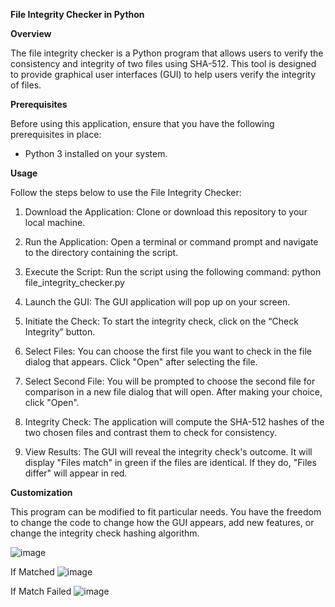 **File Integrity Checker in Python**
 
**Overview**

The file integrity checker is a Python program that allows users to verify the consistency and integrity of two files using SHA-512. This tool is designed to provide graphical user interfaces (GUI) to help users verify the integrity of files.

**Prerequisites**

Before using this application, ensure that you have the following prerequisites in place:
- Python 3 installed on your system.

**Usage**

Follow the steps below to use the File Integrity Checker:
1. Download the Application: Clone or download this repository to your local machine.
   
3. Run the Application: Open a terminal or command prompt and navigate to the directory containing the script.

5. Execute the Script: Run the script using the following command:
python file_integrity_checker.py

7. Launch the GUI: The GUI application will pop up on your screen.
   
9. Initiate the Check: To start the integrity check, click on the “Check Integrity” button.
    
11. Select Files: You can choose the first file you want to check in the file dialog that appears. Click "Open" after selecting the file.
    
13. Select Second File: You will be prompted to choose the second file for comparison in a new file dialog that will open. After making your choice, click "Open".
    
15. Integrity Check: The application will compute the SHA-512 hashes of the two chosen files and contrast them to check for consistency.
    
17. View Results: The GUI will reveal the integrity check's outcome. It will display "Files match" in green if the files are identical. If they do, "Files differ" will appear in red.
   
**Customization**

This program can be modified to fit particular needs. You have the freedom to change the code to change how the GUI appears, add new features, or change the integrity check hashing algorithm.



![image](https://github.com/reasonkc777/Intregity_Checker_using_SHA-512/assets/81420040/2d8fc07a-5989-433e-a47c-70e6ded5e8ed)

If Matched
![image](https://github.com/reasonkc777/Intregity_Checker_using_SHA-512/assets/81420040/295a78b1-6d87-4d7e-a726-742650d19e84)

If Match Failed
![image](https://github.com/reasonkc777/Intregity_Checker_using_SHA-512/assets/81420040/705a0968-d7b7-4419-bef6-63fd8bc49419)

